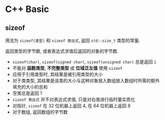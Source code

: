 # C++ Basic

## sizeof

用法为 `sizeof(类型)` 和 `sizeof 表达式`, 返回 `std::size_t` 类型的常量.

返回类型的字节数, 或者表达式求值后返回的对象的字节数.

- `sizeof(char)`, `sizeof(signed char)`, `sizeof(unsigned char)` 总是返回 `1`
- 不能对 __函数类型__, __不完整类型__ 或 __位域泛左值__ 使用 `sizeof`
- 应用于引用类型时, 其结果是被引用类型的大小
- 对于类类型, 其结果是该类的大小与这种对象放入数组放入数组时所需的额外填充的大小的总和
- 空类总是返回 1
- `sizeof 表达式` 并不对表达式求值, 只是对右值进行临时量实质化
- 对指针, `sizeof` 在 32 位机器上返回 4, 在 64 位机器上返回 8
- 对于数组, 返回数组的字节数
